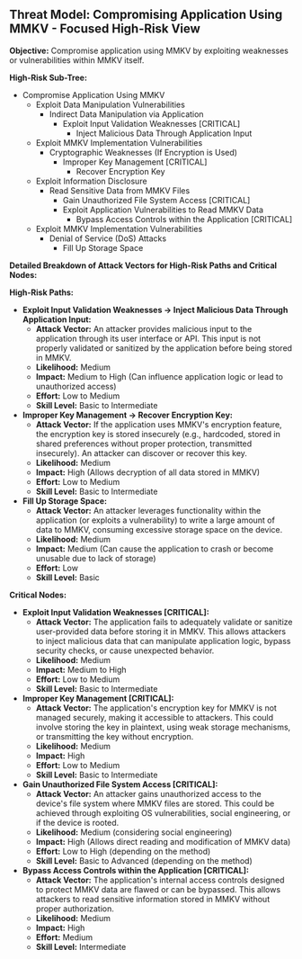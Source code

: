 ## Threat Model: Compromising Application Using MMKV - Focused High-Risk View

**Objective:** Compromise application using MMKV by exploiting weaknesses or vulnerabilities within MMKV itself.

**High-Risk Sub-Tree:**

* Compromise Application Using MMKV
    * Exploit Data Manipulation Vulnerabilities
        * Indirect Data Manipulation via Application
            * Exploit Input Validation Weaknesses [CRITICAL]
                * Inject Malicious Data Through Application Input
    * Exploit MMKV Implementation Vulnerabilities
        * Cryptographic Weaknesses (If Encryption is Used)
            * Improper Key Management [CRITICAL]
                * Recover Encryption Key
    * Exploit Information Disclosure
        * Read Sensitive Data from MMKV Files
            * Gain Unauthorized File System Access [CRITICAL]
            * Exploit Application Vulnerabilities to Read MMKV Data
                * Bypass Access Controls within the Application [CRITICAL]
    * Exploit MMKV Implementation Vulnerabilities
        * Denial of Service (DoS) Attacks
            * Fill Up Storage Space

**Detailed Breakdown of Attack Vectors for High-Risk Paths and Critical Nodes:**

**High-Risk Paths:**

* **Exploit Input Validation Weaknesses -> Inject Malicious Data Through Application Input:**
    * **Attack Vector:** An attacker provides malicious input to the application through its user interface or API. This input is not properly validated or sanitized by the application before being stored in MMKV.
    * **Likelihood:** Medium
    * **Impact:** Medium to High (Can influence application logic or lead to unauthorized access)
    * **Effort:** Low to Medium
    * **Skill Level:** Basic to Intermediate
* **Improper Key Management -> Recover Encryption Key:**
    * **Attack Vector:** If the application uses MMKV's encryption feature, the encryption key is stored insecurely (e.g., hardcoded, stored in shared preferences without proper protection, transmitted insecurely). An attacker can discover or recover this key.
    * **Likelihood:** Medium
    * **Impact:** High (Allows decryption of all data stored in MMKV)
    * **Effort:** Low to Medium
    * **Skill Level:** Basic to Intermediate
* **Fill Up Storage Space:**
    * **Attack Vector:** An attacker leverages functionality within the application (or exploits a vulnerability) to write a large amount of data to MMKV, consuming excessive storage space on the device.
    * **Likelihood:** Medium
    * **Impact:** Medium (Can cause the application to crash or become unusable due to lack of storage)
    * **Effort:** Low
    * **Skill Level:** Basic

**Critical Nodes:**

* **Exploit Input Validation Weaknesses [CRITICAL]:**
    * **Attack Vector:** The application fails to adequately validate or sanitize user-provided data before storing it in MMKV. This allows attackers to inject malicious data that can manipulate application logic, bypass security checks, or cause unexpected behavior.
    * **Likelihood:** Medium
    * **Impact:** Medium to High
    * **Effort:** Low to Medium
    * **Skill Level:** Basic to Intermediate
* **Improper Key Management [CRITICAL]:**
    * **Attack Vector:** The application's encryption key for MMKV is not managed securely, making it accessible to attackers. This could involve storing the key in plaintext, using weak storage mechanisms, or transmitting the key without encryption.
    * **Likelihood:** Medium
    * **Impact:** High
    * **Effort:** Low to Medium
    * **Skill Level:** Basic to Intermediate
* **Gain Unauthorized File System Access [CRITICAL]:**
    * **Attack Vector:** An attacker gains unauthorized access to the device's file system where MMKV files are stored. This could be achieved through exploiting OS vulnerabilities, social engineering, or if the device is rooted.
    * **Likelihood:** Medium (considering social engineering)
    * **Impact:** High (Allows direct reading and modification of MMKV data)
    * **Effort:** Low to High (depending on the method)
    * **Skill Level:** Basic to Advanced (depending on the method)
* **Bypass Access Controls within the Application [CRITICAL]:**
    * **Attack Vector:** The application's internal access controls designed to protect MMKV data are flawed or can be bypassed. This allows attackers to read sensitive information stored in MMKV without proper authorization.
    * **Likelihood:** Medium
    * **Impact:** High
    * **Effort:** Medium
    * **Skill Level:** Intermediate